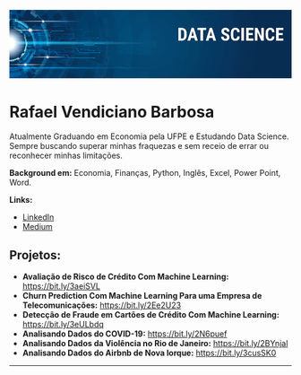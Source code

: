 

<p align="center">
  <img src="banner.png" >
</p>

# Rafael Vendiciano Barbosa

Atualmente Graduando em Economia pela UFPE e Estudando Data Science. Sempre buscando superar minhas fraquezas e sem receio de errar ou reconhecer minhas limitações.

**Background em:** Economia, Finanças, Python, Inglês, Excel, Power Point, Word.

**Links:**
* [LinkedIn](https://www.linkedin.com/in/rafaelvendiciano/)
* [Medium](https://medium.com/@rafaelvendiciano)


## Projetos:
* **Avaliação de Risco de Crédito Com Machine Learning:** https://bit.ly/3aeiSVL
* **Churn Prediction Com Machine Learning Para uma Empresa de Telecomunicações:** https://bit.ly/2Ee2U23
* **Detecção de Fraude em Cartões de Crédito Com Machine Learning:** https://bit.ly/3eULbdq
* **Analisando Dados do COVID-19:** https://bit.ly/2N6puef
* **Analisando Dados da Violência no Rio de Janeiro:** https://bit.ly/2BYnjal
* **Analisando Dados do Airbnb de Nova Iorque:** https://bit.ly/3cusSK0

---


